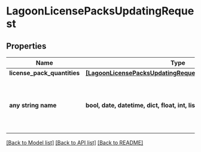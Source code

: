 # LagoonLicensePacksUpdatingRequest


## Properties
Name | Type | Description | Notes
------------ | ------------- | ------------- | -------------
**license_pack_quantities** | [**[LagoonLicensePacksUpdatingRequestLicensePackQuantities]**](LagoonLicensePacksUpdatingRequestLicensePackQuantities.md) |  | [optional] 
**any string name** | **bool, date, datetime, dict, float, int, list, str, none_type** | any string name can be used but the value must be the correct type | [optional]

[[Back to Model list]](../README.md#documentation-for-models) [[Back to API list]](../README.md#documentation-for-api-endpoints) [[Back to README]](../README.md)


